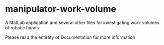 # manipulator-work-volume
A MatLab application and several other files for investigating work volumes of robotic hands

Please read the entirety of Documentation for more information
